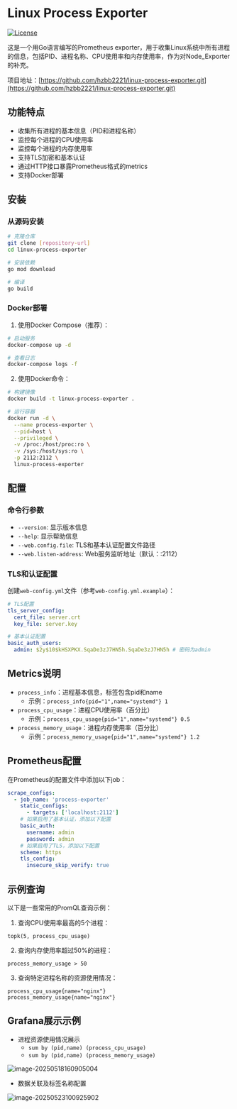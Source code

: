 # Linux Process Exporter

[![License](https://img.shields.io/badge/License-Apache%202.0-blue.svg)](https://opensource.org/licenses/Apache-2.0)

这是一个用Go语言编写的Prometheus exporter，用于收集Linux系统中所有进程的信息，包括PID、进程名称、CPU使用率和内存使用率，作为对Node_Exporter的补充。

项目地址：[https://github.com/hzbb2221/linux-process-exporter.git](https://github.com/hzbb2221/linux-process-exporter.git)

## 功能特点

- 收集所有进程的基本信息（PID和进程名称）
- 监控每个进程的CPU使用率
- 监控每个进程的内存使用率
- 支持TLS加密和基本认证
- 通过HTTP接口暴露Prometheus格式的metrics
- 支持Docker部署

## 安装

### 从源码安装

```bash
# 克隆仓库
git clone [repository-url]
cd linux-process-exporter

# 安装依赖
go mod download

# 编译
go build
```

### Docker部署

1. 使用Docker Compose（推荐）：
```bash
# 启动服务
docker-compose up -d

# 查看日志
docker-compose logs -f
```

2. 使用Docker命令：
```bash
# 构建镜像
docker build -t linux-process-exporter .

# 运行容器
docker run -d \
  --name process-exporter \
  --pid=host \
  --privileged \
  -v /proc:/host/proc:ro \
  -v /sys:/host/sys:ro \
  -p 2112:2112 \
  linux-process-exporter
```

## 配置

### 命令行参数

- `--version`: 显示版本信息
- `--help`: 显示帮助信息
- `--web.config.file`: TLS和基本认证配置文件路径
- `--web.listen-address`: Web服务监听地址（默认：:2112）

### TLS和认证配置

创建`web-config.yml`文件（参考`web-config.yml.example`）：

```yaml
# TLS配置
tls_server_config:
  cert_file: server.crt
  key_file: server.key

# 基本认证配置
basic_auth_users:
  admin: $2y$10$kHSXPKX.SqaDe3zJ7HN5h.SqaDe3zJ7HN5h # 密码为admin
```

## Metrics说明

- `process_info`：进程基本信息，标签包含pid和name
  - 示例：`process_info{pid="1",name="systemd"} 1`
- `process_cpu_usage`：进程CPU使用率（百分比）
  - 示例：`process_cpu_usage{pid="1",name="systemd"} 0.5`
- `process_memory_usage`：进程内存使用率（百分比）
  - 示例：`process_memory_usage{pid="1",name="systemd"} 1.2`

## Prometheus配置

在Prometheus的配置文件中添加以下job：

```yaml
scrape_configs:
  - job_name: 'process-exporter'
    static_configs:
      - targets: ['localhost:2112']
    # 如果启用了基本认证，添加以下配置
    basic_auth:
      username: admin
      password: admin
    # 如果启用了TLS，添加以下配置
    scheme: https
    tls_config:
      insecure_skip_verify: true
```

## 示例查询

以下是一些常用的PromQL查询示例：

1. 查询CPU使用率最高的5个进程：
```
topk(5, process_cpu_usage)
```

2. 查询内存使用率超过50%的进程：
```
process_memory_usage > 50
```

3. 查询特定进程名称的资源使用情况：
```
process_cpu_usage{name="nginx"}
process_memory_usage{name="nginx"}
```



## Grafana展示示例

* 进程资源使用情况展示
  * `sum by (pid,name) (process_cpu_usage)`
  * `sum by (pid,name) (process_memory_usage)`

![image-20250518160905004](https://lsky-img.hzbb.top/EAFluSPqdFTVhvgii4ENaXGjGntQVKdn/2025/05/20/682c1fb16b80d.png)

* 数据关联及标签名称配置

![image-20250523100925902](https://lsky-img.hzbb.top/EAFluSPqdFTVhvgii4ENaXGjGntQVKdn/2025/05/23/682fd8ecdef2c.png)
